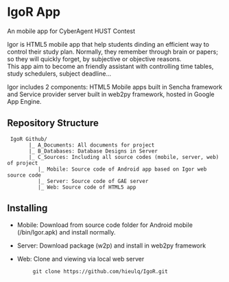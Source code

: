 IgoR App
===============

An mobile app for CyberAgent HUST Contest

Igor is HTML5 mobile app that help students dinding an efficient way to control their study plan. Normally, they remember through brain or papers; so they will quickly forget, by subjective or objective reasons.  
This app aim to become an friendly assistant with controlling time tables, study schedulers, subject deadline...

Igor includes 2 components: HTML5 Mobile apps built in Sencha framework and Service provider server built in web2py framework, hosted in Google App Engine.

## Repository Structure


     IgoR Github/
           |_ A_Documents: All documents for project    
           |_ B_Databases: Database Designs in Server
           |_ C_Sources: Including all source codes (mobile, server, web) of project   
              |_ Mobile: Source code of Android app based on Igor web source code
              |_ Server: Source code of GAE server   
              |_ Web: Source code of HTML5 app
                         
## Installing

* Mobile: Download from source code folder for Android mobile (/bin/Igor.apk) and install normally.
* Server: Download package (w2p) and install in web2py framework
* Web: Clone and viewing via local web server

           git clone https://github.com/hieulq/IgoR.git